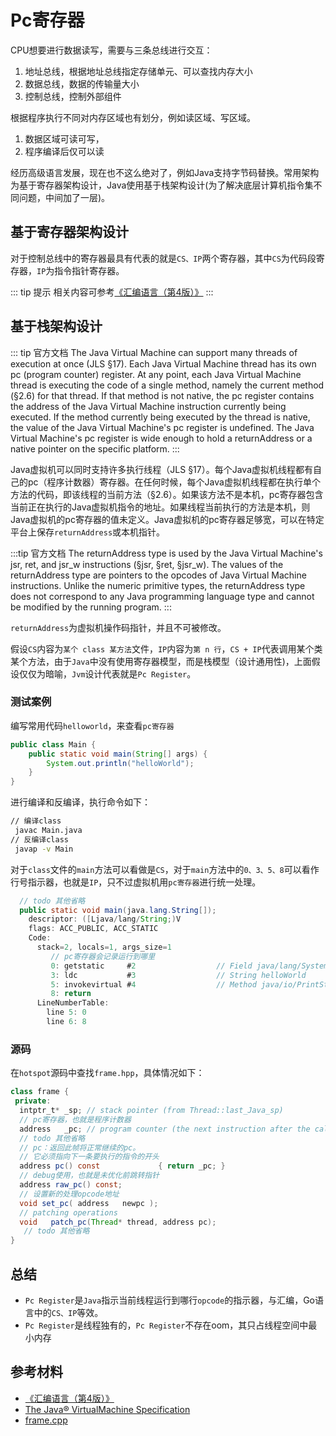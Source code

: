 # Pc寄存器

CPU想要进行数据读写，需要与三条总线进行交互：

1. 地址总线，根据地址总线指定存储单元、可以查找内存大小
2. 数据总线，数据的传输量大小
3. 控制总线，控制外部组件

根据程序执行不同对内存区域也有划分，例如读区域、写区域。

1. 数据区域可读可写，
2. 程序编译后仅可以读

经历高级语言发展，现在也不这么绝对了，例如Java支持字节码替换。常用架构为基于寄存器架构设计，Java使用基于栈架构设计(为了解决底层计算机指令集不同问题，中间加了一层)。

## 基于寄存器架构设计

对于控制总线中的寄存器最具有代表的就是`CS、IP`两个寄存器，其中`CS`为代码段寄存器，`IP`为指令指针寄存器。

::: tip 提示
相关内容可参考[《汇编语言（第4版）》](https://book.douban.com/subject/35038473/)
:::

## 基于栈架构设计

::: tip 官方文档
The Java Virtual Machine can support many threads of execution at once (JLS §17). Each Java Virtual Machine thread has its own pc (program counter) register. At any point, each Java Virtual Machine thread is executing the code of a single method, namely the current method (§2.6) for that thread. If that method is not native, the pc register contains the address of the Java Virtual Machine instruction currently being executed. If the method currently being executed by the thread is native, the value of the Java Virtual Machine's pc register is undefined. The Java Virtual Machine's pc register is wide enough to hold a returnAddress or a native pointer on the specific platform.
:::

Java虚拟机可以同时支持许多执行线程（JLS §17）。每个Java虚拟机线程都有自己的pc（程序计数器）寄存器。在任何时候，每个Java虚拟机线程都在执行单个方法的代码，即该线程的当前方法（§2.6）。如果该方法不是本机，pc寄存器包含当前正在执行的Java虚拟机指令的地址。如果线程当前执行的方法是本机，则Java虚拟机的pc寄存器的值未定义。Java虚拟机的pc寄存器足够宽，可以在特定平台上保存`returnAddress`或本机指针。

:::tip 官方文档
The returnAddress type is used by the Java Virtual Machine's jsr, ret, and jsr_w instructions (§jsr, §ret, §jsr_w). The values of the returnAddress type are pointers to the opcodes of Java Virtual Machine instructions. Unlike the numeric primitive
types, the returnAddress type does not correspond to any Java programming language type and cannot be modified by the running program.
:::

`returnAddress`为虚拟机操作码指针，并且不可被修改。

假设`CS`内容为`某个 class 某方法`文件，`IP`内容为`第 n 行`，`CS + IP`代表调用某个类某个方法，由于`Java`中没有使用寄存器模型，而是栈模型（设计通用性)，上面假设仅仅为暗喻，`Jvm`设计代表就是`Pc Register`。

### 测试案例

编写常用代码`helloworld`，来查看`pc寄存器`

```java
public class Main {
    public static void main(String[] args) {
        System.out.println("helloWorld");
    }
}
```

进行编译和反编译，执行命令如下：

```sh
// 编译class
 javac Main.java
// 反编译class
 javap -v Main
```

对于`class`文件的`main`方法可以看做是`CS`，对于`main`方法中的`0、3、5、8`可以看作行号指示器，也就是`IP`，只不过虚拟机用`pc寄存器`进行统一处理。

```java
  // todo 其他省略
  public static void main(java.lang.String[]);
    descriptor: ([Ljava/lang/String;)V
    flags: ACC_PUBLIC, ACC_STATIC
    Code:
      stack=2, locals=1, args_size=1
         // pc寄存器会记录运行到哪里
         0: getstatic     #2                  // Field java/lang/System.out:Ljava/io/PrintStream;
         3: ldc           #3                  // String helloWorld
         5: invokevirtual #4                  // Method java/io/PrintStream.println:(Ljava/lang/String;)V
         8: return
      LineNumberTable:
        line 5: 0
        line 6: 8
```

### 源码

在`hotspot`源码中查找`frame.hpp`，具体情况如下：

```java
class frame {
 private:
  intptr_t* _sp; // stack pointer (from Thread::last_Java_sp)
  // pc寄存器，也就是程序计数器
  address   _pc; // program counter (the next instruction after the call)
  // todo 其他省略
  // pc：返回此帧将正常继续的pc。
  // 它必须指向下一条要执行的指令的开头
  address pc() const             { return _pc; }
  // debug使用，也就是未优化前跳转指针
  address raw_pc() const;
  // 设置新的处理opcode地址
  void set_pc( address   newpc );
  // patching operations
  void   patch_pc(Thread* thread, address pc);
   // todo 其他省略
}
```

## 总结

* `Pc Register`是`Java`指示当前线程运行到哪行`opcode`的指示器，与汇编，Go语言中的`CS、IP`等效。
* `Pc Register`是线程独有的，`Pc Register`不存在oom，其只占线程空间中最小内存

## 参考材料

* [《汇编语言（第4版）》](https://book.douban.com/subject/35038473/)
* [The Java® VirtualMachine Specification](https://docs.oracle.com/javase/specs/jvms/se17/jvms17.pdf)
* [frame.cpp](https://hg.openjdk.java.net/jdk8/jdk8/hotspot/file/c40fbf634c90/src/share/vm/runtime/frame.cpp)
